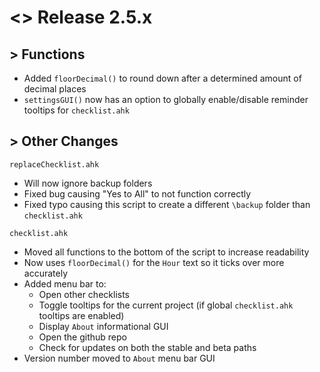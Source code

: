 # <> Release 2.5.x

## > Functions
- Added `floorDecimal()` to round down after a determined amount of decimal places
- `settingsGUI()` now has an option to globally enable/disable reminder tooltips for `checklist.ahk`

## > Other Changes
`replaceChecklist.ahk`
- Will now ignore backup folders
- Fixed bug causing "Yes to All" to not function correctly
- Fixed typo causing this script to create a different `\backup` folder than `checklist.ahk`

`checklist.ahk`
- Moved all functions to the bottom of the script to increase readability
- Now uses `floorDecimal()` for the `Hour` text so it ticks over more accurately
- Added menu bar to:
    - Open other checklists
    - Toggle tooltips for the current project (if global `checklist.ahk` tooltips are enabled)
    - Display `About` informational GUI
    - Open the github repo
    - Check for updates on both the stable and beta paths
- Version number moved to `About` menu bar GUI